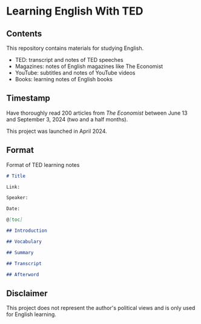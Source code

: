 # Learning English With TED



## Contents



This repository contains materials for studying English.

- TED: transcript and notes of TED speeches
- Magazines: notes of English magazines like The Economist
- YouTube: subtitles and notes of YouTube videos
- Books: learning notes of English books



## Timestamp



Have thoroughly read 200 articles from *The Economist* between June 13 and September 3, 2024 (two and a half months).

This project was launched in April 2024.



## Format



Format of TED learning notes

```markdown
# Title

Link:

Speaker:  

Date:

@[toc]

## Introduction

## Vocabulary

## Summary

## Transcript

## Afterword
```



## Disclaimer

This project does not represent the author's political views and is only used for English learning. 

